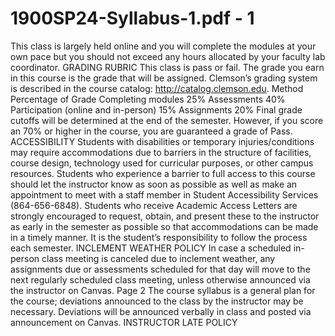 # 1900SP24-Syllabus-1.pdf - 1

This class is largely held online and you will complete the modules at your own pace but you should not exceed any hours allocated 
by your faculty lab coordinator. 
GRADING RUBRIC 
This class is pass or fail. The grade you earn in this course is the grade that will be assigned. Clemson’s grading system is described 
in the course catalog: http://catalog.clemson.edu. 
Method Percentage of Grade 
Completing modules 25% 
Assessments 40% 
Participation (online and in-person) 15% 
Assignments 20% 
Final grade cutoffs will be determined at the 
end of the semester. However, if you score an 
70% or higher in the course, you are 
guaranteed a grade of Pass. 
ACCESSIBILITY 
Students with disabilities or temporary injuries/conditions may require accommodations due to barriers in the structure of facilities, 
course design, technology used for curricular purposes, or other campus resources. Students who experience a barrier to full access to 
this course should let the instructor know as soon as possible as well as make an appointment to meet with a staff member in Student 
Accessibility Services (864-656-6848). Students who receive Academic Access Letters are strongly encouraged to request, obtain, and 
present these to the instructor as early in the semester as possible so that accommodations can be made in a timely manner. It is the 
student’s responsibility to follow the process each semester. 
INCLEMENT WEATHER POLICY 
In case a scheduled in-person class meeting is canceled due to inclement weather, any assignments due or assessments scheduled for 
that day will move to the next regularly scheduled class meeting, unless otherwise announced via the instructor on Canvas. Page 2
The course syllabus is a general plan for the course; deviations announced to the class by the instructor may be necessary. Deviations 
will be announced verbally in class and posted via announcement on Canvas. 
INSTRUCTOR LATE POLICY